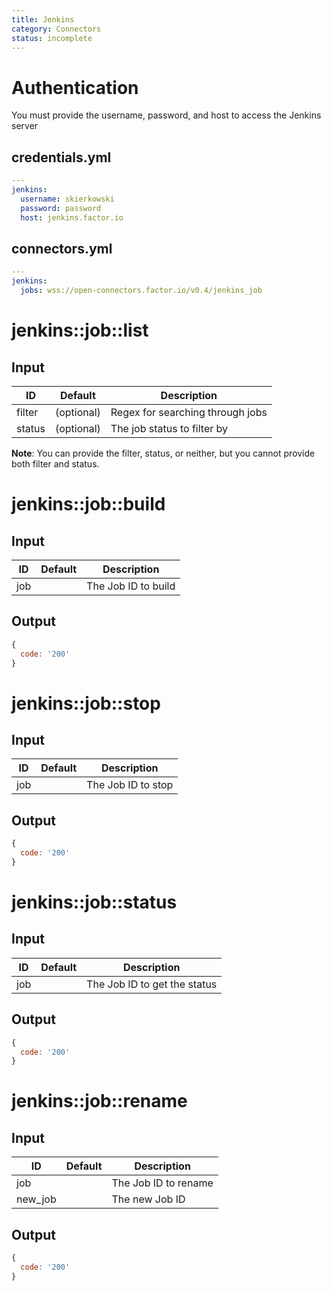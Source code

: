 ```yaml
---
title: Jenkins
category: Connectors
status: incomplete
---
```

# Authentication

You must provide the username, password, and host to access the Jenkins server

## credentials.yml
```yaml
---
jenkins:
  username: skierkowski
  password: password
  host: jenkins.factor.io
```

## connectors.yml
```yaml
---
jenkins:
  jobs: wss://open-connectors.factor.io/v0.4/jenkins_job
```

# jenkins::job::list

## Input

ID | Default | Description
--- | ------- | -----------
filter | (optional) | Regex for searching through jobs
status | (optional) | The job status to filter by

**Note**: You can provide the filter, status, or neither, but you cannot provide both filter and status. 

# jenkins::job::build

## Input

ID | Default | Description
--- | ------- | -----------
job |  | The Job ID to build

## Output
```javascript
{
  code: '200'
}
```

# jenkins::job::stop

## Input

ID | Default | Description
--- | ------- | -----------
job |  | The Job ID to stop

## Output
```javascript
{
  code: '200'
}
```

# jenkins::job::status

## Input

ID | Default | Description
--- | ------- | -----------
job |  | The Job ID to get the status

## Output
```javascript
{
  code: '200'
}
```
# jenkins::job::rename

## Input

ID | Default | Description
--- | ------- | -----------
job |  | The Job ID to rename
new_job | | The new Job ID

## Output
```javascript
{
  code: '200'
}
```